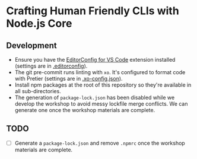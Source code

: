 # Crafting Human Friendly CLIs with Node.js Core

## Development

- Ensure you have the
[EditorConfig for VS Code](https://marketplace.visualstudio.com/items?itemName=EditorConfig.EditorConfig)
extension installed (settings are in [.editorconfig](.editorconfig)).
- The git pre-commit runs linting with `xo`. It's configured to format code with
Pretier (settings are in [.xo-config.json](.xo-config.json)).
- Install npm packages at the root of this repository so they're available in
all sub-directories.
- The generation of `package-lock.json` has been disabled while we develop the
workshop to avoid messy lockfile merge conflicts. We can generate one once the
workshop materials are complete.

## TODO

- [ ] Generate a `package-lock.json` and remove `.npmrc` once the workshop
materials are complete.
